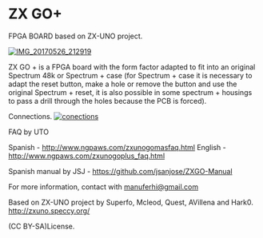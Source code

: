 # ZX GO+
FPGA BOARD based on ZX-UNO project.



<a href='https://postimg.org/image/gi1a48ghb/' target='_blank'><img src='https://i.postimg.cc/P5kSkJ90/IMG_20170526_212741_1.jpg' border='0' alt='IMG_20170526_212919'/></a>

ZX GO + is a FPGA board with the form factor adapted to fit into an original Spectrum 48k or Spectrum + case (for Spectrum + case it is necessary to adapt the reset button, make a hole or remove the button and use the original Spectrum + reset, it is also possible in some spectrum + housings to pass a drill through the holes because the PCB is forced).

Connections.
<a href='https://postimg.org/image/qznub53sf/' target='_blank'><img src='https://i.postimg.cc/vZsFhKXt/conections.jpg' border='0' alt='conections'/></a>


FAQ by UTO

Spanish - http://www.ngpaws.com/zxunogomasfaq.html
English - http://www.ngpaws.com/zxunogoplus_faq.html

Spanish manual by JSJ - https://github.com/jsanjose/ZXGO-Manual

For more information, contact with manuferhi@gmail.com

Based on ZX-UNO project by Superfo, Mcleod, Quest, AVillena and Hark0.
http://zxuno.speccy.org/

(CC BY-SA)License.